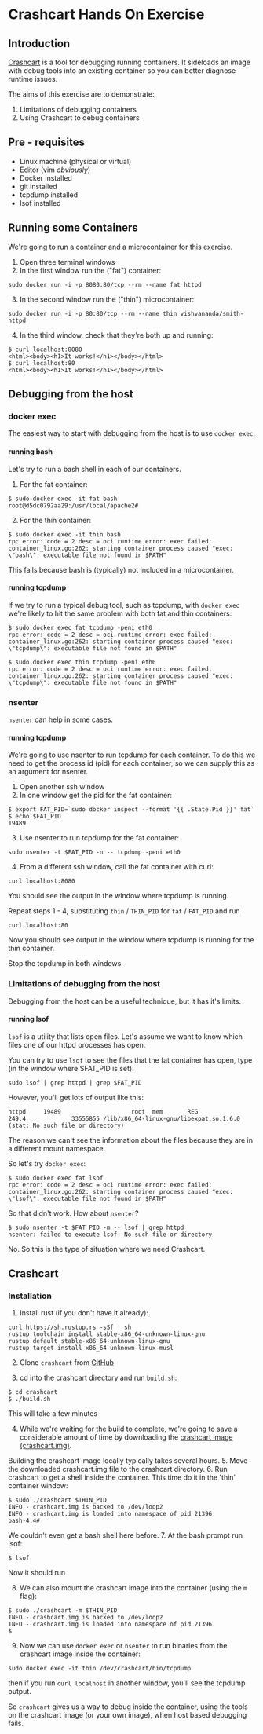 # Crashcart Hands On Exercise

## Introduction
[Crashcart](http://github.com/oracle/crashcart) is a tool for debugging running containers.  It sideloads an image with debug tools into an existing container so you can better diagnose runtime issues.

The aims of this exercise are to demonstrate:
1.  Limitations of debugging containers
2.  Using Crashcart to debug containers

## Pre - requisites
- Linux machine (physical or virtual)
- Editor (vim _obviously_)
- Docker installed
- git installed
- tcpdump installed
- lsof installed

## Running some Containers
We're going to run a container and a microcontainer for this exercise.
1.  Open three terminal windows
2.  In the first window run the ("fat") container:

`sudo docker run -i -p 8080:80/tcp --rm --name fat httpd`

3.  In the second window run the ("thin") microcontainer:

`sudo docker run -i -p 80:80/tcp --rm --name thin vishvananda/smith-httpd`

4.  In the third window, check that they're both up and running:
```
$ curl localhost:8080
<html><body><h1>It works!</h1></body></html>
$ curl localhost:80
<html><body><h1>It works!</h1></body></html>
```

## Debugging from the host
### docker exec
The easiest way to start with debugging from the host is to use `docker exec`.

#### running bash
Let's try to run a bash shell in each of our containers.

1.  For the fat container:

```
$ sudo docker exec -it fat bash
root@d5dc0792aa29:/usr/local/apache2# 
```

2.  For the thin container:
```
$ sudo docker exec -it thin bash
rpc error: code = 2 desc = oci runtime error: exec failed: container_linux.go:262: starting container process caused "exec: \"bash\": executable file not found in $PATH"
```

This fails because bash is (typically) not included in a microcontainer.

#### running tcpdump
If we try to run a typical debug tool, such as tcpdump, with `docker exec` we're likely to hit the same problem with both fat and thin containers:

```
$ sudo docker exec fat tcpdump -peni eth0
rpc error: code = 2 desc = oci runtime error: exec failed: container_linux.go:262: starting container process caused "exec: \"tcpdump\": executable file not found in $PATH"

$ sudo docker exec thin tcpdump -peni eth0
rpc error: code = 2 desc = oci runtime error: exec failed: container_linux.go:262: starting container process caused "exec: \"tcpdump\": executable file not found in $PATH"
```

### nsenter
`nsenter` can help in some cases.
#### running tcpdump
We're going to use nsenter to run tcpdump for each container.  To do this we need to get the process id (pid) for each container, so we can supply this as an argument for nsenter.
1.  Open another ssh window
2.  In one window get the pid for the fat container:
```
$ export FAT_PID=`sudo docker inspect --format '{{ .State.Pid }}' fat`
$ echo $FAT_PID
19489
```
3.  Use nsenter to run tcpdump for the fat container:

`sudo nsenter -t $FAT_PID -n -- tcpdump -peni eth0`

4.  From a different ssh window, call the fat container with curl:

`curl localhost:8080`

You should see the output in the window where tcpdump is running.

Repeat steps 1 - 4, substituting `thin` / `THIN_PID` for `fat` / `FAT_PID` and run

`curl localhost:80`

Now you should see output in the window where tcpdump is running for the thin container.

Stop the tcpdump in both windows.

### Limitations of debugging from the host
Debugging from the host can be a useful technique, but it has it's limits.
#### running lsof

`lsof` is a utility that lists open files.  Let's assume we want to know which files one of our httpd processes has open.

You can try to use `lsof` to see the files that the fat container has open, type (in the window where $FAT_PID is set):

`sudo lsof | grep httpd | grep $FAT_PID`

However, you'll get lots of output like this:

`httpd     19489                    root  mem       REG              249,4             33555855 /lib/x86_64-linux-gnu/libexpat.so.1.6.0 (stat: No such file or directory)`

The reason we can't see the information about the files because they are in a different mount namespace.

So let's try `docker exec`:

```
$ sudo docker exec fat lsof
rpc error: code = 2 desc = oci runtime error: exec failed: container_linux.go:262: starting container process caused "exec: \"lsof\": executable file not found in $PATH"
```

So that didn't work.  How about `nsenter`?
```
$ sudo nsenter -t $FAT_PID -m -- lsof | grep httpd
nsenter: failed to execute lsof: No such file or directory
```

No.  So this is the type of situation where we need Crashcart.

## Crashcart

### Installation
1.  Install rust (if you don't have it already):
```
curl https://sh.rustup.rs -sSf | sh
rustup toolchain install stable-x86_64-unknown-linux-gnu
rustup default stable-x86_64-unknown-linux-gnu
rustup target install x86_64-unknown-linux-musl
```

2.  Clone `crashcart` from [GitHub](https://github.com/oracle/crashcart)

3.  cd into the crashcart directory and run `build.sh`:
```
$ cd crashcart
$ ./build.sh
```
This will take a few minutes

4.  While we're waiting for the build to complete, we're going to save a considerable amount of time by downloading the [crashcart image (crashcart.img)](https://drive.google.com/file/d/19FJkANn8PlQb7BIatRIiSfVA_WFgJA7o/view?usp=sharing).

Building the crashcart image locally typically takes several hours.
5.  Move the downloaded crashcart.img file to the crashcart directory.
6.  Run crashcart to get a shell inside the container.  This time do it in the 'thin' container window:

```
$ sudo ./crashcart $THIN_PID
INFO - crashcart.img is backed to /dev/loop2
INFO - crashcart.img is loaded into namespace of pid 21396
bash-4.4#
```
We couldn't even get a bash shell here before.
7.  At the bash prompt run lsof:

`$ lsof`

Now it should run

8.  We can also mount the crashcart image into the container (using the `m` flag):

```
$ sudo ./crashcart -m $THIN_PID
INFO - crashcart.img is backed to /dev/loop2
INFO - crashcart.img is loaded into namespace of pid 21396
$
```

9.  Now we can use `docker exec` or `nsenter` to run binaries from the crashcart image inside the container:
```
sudo docker exec -it thin /dev/crashcart/bin/tcpdump
```
then if you run `curl localhost` in another window, you'll see the tcpdump output.

So `crashcart` gives us a way to debug inside the container, using the tools on the crashcart image (or your own image), when host based debugging fails.
